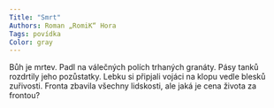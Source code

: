 ```yaml
---
Title: "Smrt"
Authors: Roman „RomiK“ Hora
Tags: povídka
Color: gray
---
```

Bůh je mrtev. Padl na válečných polích trhaných granáty. Pásy tanků rozdrtily jeho pozůstatky. Lebku si připjali vojáci na klopu vedle blesků zuřivosti. Fronta zbavila všechny lidskosti, ale jaká je cena života za frontou?
